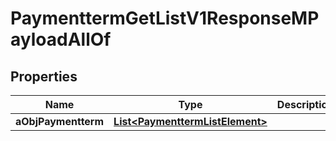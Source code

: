 

# PaymenttermGetListV1ResponseMPayloadAllOf

## Properties

Name | Type | Description | Notes
------------ | ------------- | ------------- | -------------
**aObjPaymentterm** | [**List&lt;PaymenttermListElement&gt;**](PaymenttermListElement.md) |  | 




